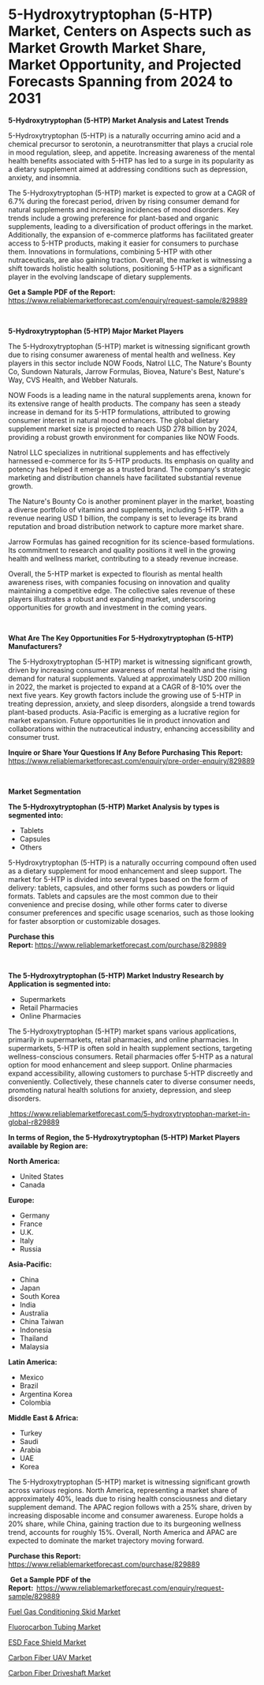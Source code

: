 <p><h1>5-Hydroxytryptophan (5-HTP) Market, Centers on Aspects such as Market Growth Market Share, Market Opportunity, and Projected Forecasts Spanning from 2024 to 2031</h1></p><p><strong>5-Hydroxytryptophan (5-HTP) Market Analysis and Latest Trends</strong></p>
<p><p>5-Hydroxytryptophan (5-HTP) is a naturally occurring amino acid and a chemical precursor to serotonin, a neurotransmitter that plays a crucial role in mood regulation, sleep, and appetite. Increasing awareness of the mental health benefits associated with 5-HTP has led to a surge in its popularity as a dietary supplement aimed at addressing conditions such as depression, anxiety, and insomnia. </p><p>The 5-Hydroxytryptophan (5-HTP) market is expected to grow at a CAGR of 6.7% during the forecast period, driven by rising consumer demand for natural supplements and increasing incidences of mood disorders. Key trends include a growing preference for plant-based and organic supplements, leading to a diversification of product offerings in the market. Additionally, the expansion of e-commerce platforms has facilitated greater access to 5-HTP products, making it easier for consumers to purchase them. Innovations in formulations, combining 5-HTP with other nutraceuticals, are also gaining traction. Overall, the market is witnessing a shift towards holistic health solutions, positioning 5-HTP as a significant player in the evolving landscape of dietary supplements.</p></p>
<p><strong>Get a Sample PDF of the Report:&nbsp;</strong> <a href="https://www.reliablemarketforecast.com/enquiry/request-sample/829889?utm_campaign=1110&utm_medium=2&utm_source=Github&utm_content=ia&utm_term=18122024&utm_id=5-hydroxytryptophan-5-htp">https://www.reliablemarketforecast.com/enquiry/request-sample/829889</a></p>
<p>&nbsp;</p>
<p><strong>5-Hydroxytryptophan (5-HTP) Major Market Players</strong></p>
<p><p>The 5-Hydroxytryptophan (5-HTP) market is witnessing significant growth due to rising consumer awareness of mental health and wellness. Key players in this sector include NOW Foods, Natrol LLC, The Nature's Bounty Co, Sundown Naturals, Jarrow Formulas, Biovea, Nature's Best, Nature's Way, CVS Health, and Webber Naturals.</p><p>NOW Foods is a leading name in the natural supplements arena, known for its extensive range of health products. The company has seen a steady increase in demand for its 5-HTP formulations, attributed to growing consumer interest in natural mood enhancers. The global dietary supplement market size is projected to reach USD 278 billion by 2024, providing a robust growth environment for companies like NOW Foods.</p><p>Natrol LLC specializes in nutritional supplements and has effectively harnessed e-commerce for its 5-HTP products. Its emphasis on quality and potency has helped it emerge as a trusted brand. The company's strategic marketing and distribution channels have facilitated substantial revenue growth.</p><p>The Nature's Bounty Co is another prominent player in the market, boasting a diverse portfolio of vitamins and supplements, including 5-HTP. With a revenue nearing USD 1 billion, the company is set to leverage its brand reputation and broad distribution network to capture more market share.</p><p>Jarrow Formulas has gained recognition for its science-based formulations. Its commitment to research and quality positions it well in the growing health and wellness market, contributing to a steady revenue increase.</p><p>Overall, the 5-HTP market is expected to flourish as mental health awareness rises, with companies focusing on innovation and quality maintaining a competitive edge. The collective sales revenue of these players illustrates a robust and expanding market, underscoring opportunities for growth and investment in the coming years.</p></p>
<p>&nbsp;</p>
<p><strong>What Are The Key Opportunities For 5-Hydroxytryptophan (5-HTP) Manufacturers?</strong></p>
<p><p>The 5-Hydroxytryptophan (5-HTP) market is witnessing significant growth, driven by increasing consumer awareness of mental health and the rising demand for natural supplements. Valued at approximately USD 200 million in 2022, the market is projected to expand at a CAGR of 8-10% over the next five years. Key growth factors include the growing use of 5-HTP in treating depression, anxiety, and sleep disorders, alongside a trend towards plant-based products. Asia-Pacific is emerging as a lucrative region for market expansion. Future opportunities lie in product innovation and collaborations within the nutraceutical industry, enhancing accessibility and consumer trust.</p></p>
<p><strong>Inquire or Share Your Questions If Any Before Purchasing This Report:</strong> <a href="https://www.reliablemarketforecast.com/enquiry/pre-order-enquiry/829889?utm_campaign=1110&utm_medium=2&utm_source=Github&utm_content=ia&utm_term=18122024&utm_id=5-hydroxytryptophan-5-htp">https://www.reliablemarketforecast.com/enquiry/pre-order-enquiry/829889</a></p>
<p>&nbsp;</p>
<p><strong>Market Segmentation</strong></p>
<p><strong>The 5-Hydroxytryptophan (5-HTP) Market Analysis by types is segmented into:</strong></p>
<p><ul><li>Tablets</li><li>Capsules</li><li>Others</li></ul></p>
<p><p>5-Hydroxytryptophan (5-HTP) is a naturally occurring compound often used as a dietary supplement for mood enhancement and sleep support. The market for 5-HTP is divided into several types based on the form of delivery: tablets, capsules, and other forms such as powders or liquid formats. Tablets and capsules are the most common due to their convenience and precise dosing, while other forms cater to diverse consumer preferences and specific usage scenarios, such as those looking for faster absorption or customizable dosages.</p></p>
<p><strong>Purchase this Report:&nbsp;</strong><a href="https://www.reliablemarketforecast.com/purchase/829889?utm_campaign=1110&utm_medium=2&utm_source=Github&utm_content=ia&utm_term=18122024&utm_id=5-hydroxytryptophan-5-htp">https://www.reliablemarketforecast.com/purchase/829889</a></p>
<p>&nbsp;</p>
<p><strong>The 5-Hydroxytryptophan (5-HTP) Market Industry Research by Application is segmented into:</strong></p>
<p><ul><li>Supermarkets</li><li>Retail Pharmacies</li><li>Online Pharmacies</li></ul></p>
<p><p>The 5-Hydroxytryptophan (5-HTP) market spans various applications, primarily in supermarkets, retail pharmacies, and online pharmacies. In supermarkets, 5-HTP is often sold in health supplement sections, targeting wellness-conscious consumers. Retail pharmacies offer 5-HTP as a natural option for mood enhancement and sleep support. Online pharmacies expand accessibility, allowing customers to purchase 5-HTP discreetly and conveniently. Collectively, these channels cater to diverse consumer needs, promoting natural health solutions for anxiety, depression, and sleep disorders.</p></p>
<p><a href="https://www.reliablemarketforecast.com/5-hydroxytryptophan-market-in-global-r829889?utm_campaign=1110&utm_medium=2&utm_source=Github&utm_content=ia&utm_term=18122024&utm_id=5-hydroxytryptophan-5-htp">&nbsp;https://www.reliablemarketforecast.com/5-hydroxytryptophan-market-in-global-r829889</a></p>
<p><strong>In terms of Region, the 5-Hydroxytryptophan (5-HTP) Market Players available by Region are:</strong></p>
<p>
    <p> <strong> North America: </strong>
        <ul>
            <li>United States</li>
            <li>Canada</li>
        </ul>
        </p> 
    <p> <strong> Europe: </strong>
        <ul>
            <li>Germany</li>
            <li>France</li>
            <li>U.K.</li>
            <li>Italy</li>
            <li>Russia</li>
        </ul>
        </p> 
    <p> <strong> Asia-Pacific: </strong>
        <ul>
            <li>China</li>
            <li>Japan</li>
            <li>South Korea</li>
            <li>India</li>
            <li>Australia</li>
            <li>China Taiwan</li>
            <li>Indonesia</li>
            <li>Thailand</li>
            <li>Malaysia</li>
        </ul>
        </p> 
    <p> <strong> Latin America: </strong>
        <ul>
            <li>Mexico</li>
            <li>Brazil</li>
            <li>Argentina Korea</li>
            <li>Colombia</li>
        </ul>
        </p> 
    <p> <strong> Middle East & Africa: </strong>
        <ul>
            <li>Turkey</li>
            <li>Saudi</li>
            <li>Arabia</li>
            <li>UAE</li>
            <li>Korea</li>
        </ul>
    </p>
    </p>
<p><p>The 5-Hydroxytryptophan (5-HTP) market is witnessing significant growth across various regions. North America, representing a market share of approximately 40%, leads due to rising health consciousness and dietary supplement demand. The APAC region follows with a 25% share, driven by increasing disposable income and consumer awareness. Europe holds a 20% share, while China, gaining traction due to its burgeoning wellness trend, accounts for roughly 15%. Overall, North America and APAC are expected to dominate the market trajectory moving forward.</p></p>
<p><strong>Purchase this Report: </strong><a href="https://www.reliablemarketforecast.com/purchase/829889?utm_campaign=1110&utm_medium=2&utm_source=Github&utm_content=ia&utm_term=18122024&utm_id=5-hydroxytryptophan-5-htp">https://www.reliablemarketforecast.com/purchase/829889</a></p>
<p>&nbsp;<strong>Get a Sample PDF of the Report:&nbsp;&nbsp;</strong><a href="https://www.reliablemarketforecast.com/enquiry/request-sample/829889?utm_campaign=1110&utm_medium=2&utm_source=Github&utm_content=ia&utm_term=18122024&utm_id=5-hydroxytryptophan-5-htp">https://www.reliablemarketforecast.com/enquiry/request-sample/829889</a></p>
<p><strong></strong></p>
<p><p><a href="https://www.linkedin.com/pulse/fuel-gas-conditioning-skid-market-outlook-from-2024-2031-hjdkf?utm_campaign=1110&utm_medium=2&utm_source=Github&utm_content=ia&utm_term=18122024&utm_id=5-hydroxytryptophan-5-htp">Fuel Gas Conditioning Skid Market</a></p><p><a href="https://www.linkedin.com/pulse/f-my-mkt-intel-xkfif?utm_campaign=1110&utm_medium=2&utm_source=Github&utm_content=ia&utm_term=18122024&utm_id=5-hydroxytryptophan-5-htp">Fluorocarbon Tubing Market</a></p><p><a href="https://www.linkedin.com/pulse/esd-face-shield-market-size-application-revenue-forecast-fdlyf?utm_campaign=1110&utm_medium=2&utm_source=Github&utm_content=ia&utm_term=18122024&utm_id=5-hydroxytryptophan-5-htp">ESD Face Shield Market</a></p><p><a href="https://www.linkedin.com/pulse/carbon-fiber-uav-market-development-top-players-projected-xbg1f?utm_campaign=1110&utm_medium=2&utm_source=Github&utm_content=ia&utm_term=18122024&utm_id=5-hydroxytryptophan-5-htp">Carbon Fiber UAV Market</a></p><p><a href="https://www.linkedin.com/pulse/carbon-fiber-driveshaft-market-report-historical-trends-future-iag4f?utm_campaign=1110&utm_medium=2&utm_source=Github&utm_content=ia&utm_term=18122024&utm_id=5-hydroxytryptophan-5-htp">Carbon Fiber Driveshaft Market</a></p></p>